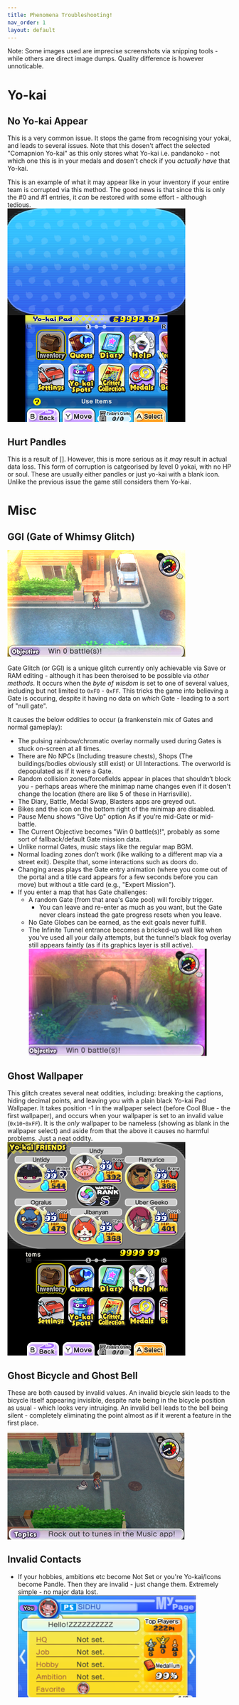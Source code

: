 ```yaml
---
title: Phenomena Troubleshooting!
nav_order: 1
layout: default
---
```



Note: Some images used are imprecise screenshots via snipping tools - while others are direct image dumps. Quality difference is however unnoticable.

# Yo-kai

## No Yo-kai Appear
This is a very common issue. It stops the game from recognising your yokai, and leads to several issues. Note that this dosen't affect the selected "Comapnion Yo-kai" as this only stores what Yo-kai i.e. pandanoko - not which one this is in your medals and dosen't check if you *actually have* that Yo-kai. <br/>

This is an example of what it may appear like in your inventory if your entire team is corrupted via this method. The good news is that since this is only the #0 and #1 entries, it *can* be restored with some effort - although tedious.<br/>
![Missing Yo-kai Team in Inventory due to mismatched num entries](assets/yokai_corruptA.png)

## Hurt Pandles
This is a result of []. However, this is more serious as it *may* result in actual data loss. This form of corruption is catgeorised by level 0 yokai, with no HP or soul. These are usually either pandles or just yo-kai with a blank icon. Unlike the previous issue the game still considers them Yo-kai.
# Misc


## GGl (Gate of Whimsy Glitch)
![Picture of GGl](assets/GGl_icon.png)

Gate Glitch (or GGl) is a unique glitch currently only achievable via Save or RAM editing - although it has been theroised to be possible via *other methods*. It occurs when the *byte of wisdom* is set to one of several values, including but not limited to `0xF0` - `0xFF`. This tricks the game into believing a Gate is occuring, despite it having no data on *which* Gate - leading to a sort of "null gate".

It causes the below oddities to occur (a frankenstein mix of Gates and normal gameplay):
* The pulsing rainbow/chromatic overlay normally used during Gates is stuck on-screen at all times.
* There are No NPCs (Including treasure chests), Shops (The buildings/bodies obviously still exist) or UI Interactions. The overworld is depopulated as if it were a Gate. 
* Random collision zones/forcefields appear in places that shouldn’t block you - perhaps areas where the minimap name changes even if it dosen't change the location (there are like 5 of these in Harrisville).
* The Diary, Battle, Medal Swap, Blasters apps are greyed out.
* Bikes and the icon on the bottom right of the minimap are disabled.
* Pause Menu shows "Give Up" option As if you’re mid-Gate or mid-battle. 
* The Current Objective becomes "Win 0 battle(s)!", probably as some sort of fallback/default Gate mission data. 
* Unlike normal Gates, music stays like the regular map BGM. 
* Normal loading zones don’t work (like walking to a different map via a street exit). Despite that, some interactions such as doors do.
* Changing areas plays the Gate entry animation (where you come out of the portal and a title card appears for a few seconds before you can move) but without a title card (e.g., "Expert Mission").
* If you enter a map that has Gate challenges:
   * A random Gate (from that area's Gate pool) will forcibly trigger.
      * You can leave and re-enter as much as you want, but the Gate never clears instead the gate progress resets when you leave.
   * No Gate Globes can be earned, as the exit goals never fulfill.
   * The Infinite Tunnel entrance becomes a bricked-up wall like when you’ve used all your daily attempts, but the tunnel’s black fog overlay still appears faintly (as if its graphics layer is still active). <br/>
   <img src="assets/ggl_tunnel.png" alt="Screenshot of the Infinite Tunnel during GGl" width="400"/> <!-- https://github.com/n123git/save-docs/assets/ggl_tunnel.png -->

## Ghost Wallpaper
This glitch creates several neat oddities, including: breaking the captions, hiding decimal points, and leaving you with a plain black Yo-kai Pad Wallpaper. It takes position -1 in the wallpaper select (before Cool Blue - the first wallpaper), and occurs when your wallpaper is set to an invalid value (`0x10`-`0xFF`). It is the *only* wallpaper to be nameless (showing as blank in the wallpaper select) and aside from that the above it causes no harmful problems. Just a neat oddity.<br/>
![Invalid Wallpaper](assets/wallpaper_corrupt.png)

## Ghost Bicycle and Ghost Bell
  These are both caused by invalid values. An invalid bicycle skin leads to the bicycle itself appearing invisible, despite nate being in the bicycle position as usual - which looks very intruiging. An invalid bell leads to the bell being silent - completely eliminating the point almost as if it werent a feature in the first place.<br/>

![Invisible Bicycle due to invalid skin](assets/ghost_bicycle.png)

## Invalid Contacts
- If your hobbies, ambitions etc become Not Set or you're Yo-kai/Icons become Pandle. Then they are invalid - just change them. Extremely simple - no major data lost. <br/>   <img src="assets/pandle_notset_invalid.png" alt="Screenshot of an Invalid Contacts Page" width="400"/>
